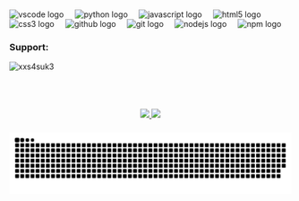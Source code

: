 <img align="right" height="200" img="profile.png"/>

###

<div align="left">
  <img src="https://cdn.jsdelivr.net/gh/devicons/devicon/icons/vscode/vscode-original.svg" height="40" alt="vscode logo"  />
  <img width="12" />
  <img src="https://cdn.jsdelivr.net/gh/devicons/devicon/icons/python/python-original.svg" height="40" alt="python logo"  />
  <img width="12" />
  <img src="https://cdn.jsdelivr.net/gh/devicons/devicon/icons/javascript/javascript-original.svg" height="40" alt="javascript logo"  />
  <img width="12" />
  <img src="https://cdn.jsdelivr.net/gh/devicons/devicon/icons/html5/html5-original.svg" height="40" alt="html5 logo"  />
  <img width="12" />
  <img src="https://cdn.jsdelivr.net/gh/devicons/devicon/icons/css3/css3-original.svg" height="40" alt="css3 logo"  />
  <img width="12" />
  <img src="https://cdn.jsdelivr.net/gh/devicons/devicon/icons/github/github-original.svg" height="40" alt="github logo"  />
  <img width="12" />
  <img src="https://cdn.jsdelivr.net/gh/devicons/devicon/icons/git/git-original.svg" height="40" alt="git logo"  />
  <img width="12" />
  <img src="https://cdn.jsdelivr.net/gh/devicons/devicon/icons/nodejs/nodejs-original.svg" height="40" alt="nodejs logo"  />
  <img width="12" />
  <img src="https://cdn.jsdelivr.net/gh/devicons/devicon/icons/npm/npm-original-wordmark.svg" height="40" alt="npm logo"  />
</div>

###

<h3 align="left">Support:</h3>
<p><a href="https://www.buymeacoffee.com/xxs4suk3"> <img align="left" src="https://cdn.buymeacoffee.com/buttons/v2/default-yellow.png" height="50" width="210" alt="xxs4suk3" /></a></p><br><br>

###

<br clear="both">

<div align="center">
  <a href="https://github.com/joaokristani">
    <img height=150 src="https://github-readme-stats.vercel.app/api?username=xxs4suk3&show_icons=true&theme=dark&hide_border=true" />
  </a>
  <a href="https://github.com/joaokristani">
    <img height=150 src="https://github-readme-stats.vercel.app/api/top-langs/?username=xxs4suk3&layout=compact&card_width=306&theme=dark&hide_title=false&langs_count=5&hide_border=true" />
  </a>

</div>

###

<img src="https://raw.githubusercontent.com/xxs4suk3/xxs4suk3/output/snake.svg" alt="Snake animation" />

###
